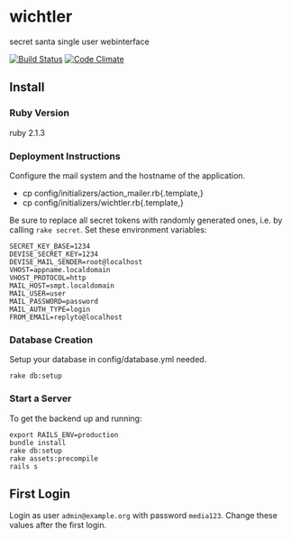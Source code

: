 # wichtler

secret santa single user webinterface

[![Build Status](https://travis-ci.org/manno/wichtler.svg?branch=master)](https://travis-ci.org/manno/wichtler)
[![Code Climate](https://codeclimate.com/github/manno/wichtler.png)](https://codeclimate.com/github/manno/wichtler)

## Install

### Ruby Version

ruby 2.1.3

### Deployment Instructions

Configure the mail system and the hostname of the application.

* cp config/initializers/action_mailer.rb{.template,}
* cp config/initializers/wichtler.rb{.template,}

Be sure to replace all secret tokens with randomly generated ones, i.e. by calling `rake secret`.
Set these environment variables:

    SECRET_KEY_BASE=1234
    DEVISE_SECRET_KEY=1234
    DEVISE_MAIL_SENDER=root@localhost
    VHOST=appname.localdomain
    VHOST_PROTOCOL=http
    MAIL_HOST=smpt.localdomain
    MAIL_USER=user
    MAIL_PASSWORD=password
    MAIL_AUTH_TYPE=login
    FROM_EMAIL=replyto@localhost

### Database Creation

Setup your database in config/database.yml needed.

    rake db:setup

### Start a Server

To get the backend up and running:

    export RAILS_ENV=production
    bundle install
    rake db:setup
    rake assets:precompile
    rails s

## First Login

Login as user `admin@example.org` with password `media123`. Change these values after the first login.
